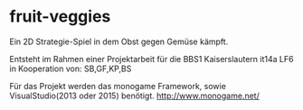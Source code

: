 # fruit-veggies
Ein 2D Strategie-Spiel in dem Obst gegen Gemüse kämpft.

Entsteht im Rahmen einer Projektarbeit für die BBS1 Kaiserslautern it14a LF6 in Kooperation von:
SB,GF,KP,BS

Für das Projekt werden das monogame Framework, sowie VisualStudio(2013 oder 2015) benötigt.
http://www.monogame.net/
